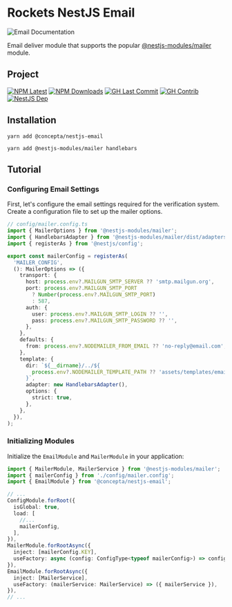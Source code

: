 # Rockets NestJS Email

![Email Documentation](https://img.shields.io/badge/Email-Documentation-blue?logo=mailchimp)

Email deliver module that supports the popular
[@nestjs-modules/mailer](https://www.npmjs.com/package/@nestjs-modules/mailer) module.

## Project

[![NPM Latest](https://img.shields.io/npm/v/@concepta/nestjs-email)](https://www.npmjs.com/package/@concepta/nestjs-email)
[![NPM Downloads](https://img.shields.io/npm/dw/@conceptadev/nestjs-email)](https://www.npmjs.com/package/@concepta/nestjs-email)
[![GH Last Commit](https://img.shields.io/github/last-commit/conceptadev/rockets?logo=github)](https://github.com/conceptadev/rockets)
[![GH Contrib](https://img.shields.io/github/contributors/conceptadev/rockets?logo=github)](https://github.com/conceptadev/rockets/graphs/contributors)
[![NestJS Dep](https://img.shields.io/github/package-json/dependency-version/conceptadev/rockets/@nestjs/common?label=NestJS&logo=nestjs&filename=packages%2Fnestjs-core%2Fpackage.json)](https://www.npmjs.com/package/@nestjs/common)

## Installation

`yarn add @concepta/nestjs-email`

`yarn add @nestjs-modules/mailer handlebars`

## Tutorial

### Configuring Email Settings

First, let's configure the email settings required for the verification system.
Create a configuration file to set up the mailer options.

```ts
// config/mailer.config.ts
import { MailerOptions } from '@nestjs-modules/mailer';
import { HandlebarsAdapter } from '@nestjs-modules/mailer/dist/adapters/handlebars.adapter';
import { registerAs } from '@nestjs/config';

export const mailerConfig = registerAs(
  'MAILER_CONFIG',
  (): MailerOptions => ({
    transport: {
      host: process.env?.MAILGUN_SMTP_SERVER ?? 'smtp.mailgun.org',
      port: process.env?.MAILGUN_SMTP_PORT
        ? Number(process.env?.MAILGUN_SMTP_PORT)
        : 587,
      auth: {
        user: process.env?.MAILGUN_SMTP_LOGIN ?? '',
        pass: process.env?.MAILGUN_SMTP_PASSWORD ?? '',
      },
    },
    defaults: {
      from: process.env?.NODEMAILER_FROM_EMAIL ?? 'no-reply@email.com',
    },
    template: {
      dir: `${__dirname}/../${
        process.env?.NODEMAILER_TEMPLATE_PATH ?? 'assets/templates/email'
      }`,
      adapter: new HandlebarsAdapter(),
      options: {
        strict: true,
      },
    },
  }),
);
```

### Initializing Modules

Initialize the `EmailModule` and `MailerModule` in your application:

```ts
import { MailerModule, MailerService } from '@nestjs-modules/mailer';
import { mailerConfig } from './config/mailer.config';
import { EmailModule } from '@concepta/nestjs-email';

// ...
ConfigModule.forRoot({
  isGlobal: true,
  load: [
    //...
    mailerConfig,
  ],
}),
MailerModule.forRootAsync({
  inject: [mailerConfig.KEY],
  useFactory: async (config: ConfigType<typeof mailerConfig>) => config,
}),
EmailModule.forRootAsync({
  inject: [MailerService],
  useFactory: (mailerService: MailerService) => ({ mailerService }),
}),
// ...
```
